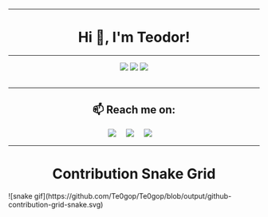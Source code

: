<hr>
<h1 align="center">Hi 👋, I'm Teodor!</h1>
<hr>
<p align="center">
  <img height="50%" width="auto" src ="https://github-readme-stats.vercel.app/api?username=Te0gop&show_icons=true&count_private=true&theme=darcula&hide_border=true&hide=issues,contribs&bg_color=00000000">
  <img height="50%" width="auto" src ="https://github-readme-stats.vercel.app/api/top-langs/?username=Te0gop&layout=compact&hide_border=true&theme=darcula&bg_color=00000000&langs_count=6&hide=jupyter%20notebook,tex,css,php">
  <img src ="https://github-readme-streak-stats.herokuapp.com?user=Te0gop&theme=darcula&hide_border=true&background=FFFFFF00">
  <br>
  <br>
</p>

<hr>

<h2  align="center">📫 Reach me on:</h2>
<p align="center">
  <a target="_blank"href="https://www.linkedin.com/in/Te0gop/"><img src="https://img.shields.io/badge/linkedin-%230077B5.svg?&style=for-the-badge&logo=linkedin&logoColor=white" /></a>&nbsp;&nbsp;&nbsp;&nbsp;
  <a target="_blank"href="https://twitter.com/Te0gop"><img src="https://img.shields.io/badge/twitter-%231DA1F2.svg?&style=for-the-badge&logo=twitter&logoColor=white" /></a>&nbsp;&nbsp;&nbsp;&nbsp;
  <a href="mailto:Te0gop.u@gmail.com?subject=Hello%20Teodor,%20From%20Github"><img src="https://img.shields.io/badge/gmail-%23D14836.svg?&style=for-the-badge&logo=gmail&logoColor=white" /></a>&nbsp;&nbsp;&nbsp;&nbsp;
</p>

<hr>
<h1 align="center">Contribution Snake Grid</h1>
![snake gif](https://github.com/Te0gop/Te0gop/blob/output/github-contribution-grid-snake.svg)
